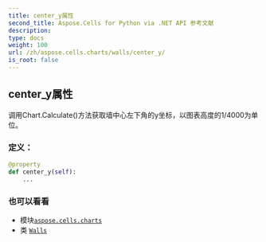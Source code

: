 ```yaml
---
title: center_y属性
second_title: Aspose.Cells for Python via .NET API 参考文献
description:
type: docs
weight: 100
url: /zh/aspose.cells.charts/walls/center_y/
is_root: false
---
```

## center_y属性

调用Chart.Calculate()方法获取墙中心左下角的y坐标，以图表高度的1/4000为单位。
### 定义：
```python
@property
def center_y(self):
    ...
```

### 也可以看看
* 模块[`aspose.cells.charts`](../../)
* 类 [`Walls`](/cells/python-net/zh/aspose.cells.charts/walls)
